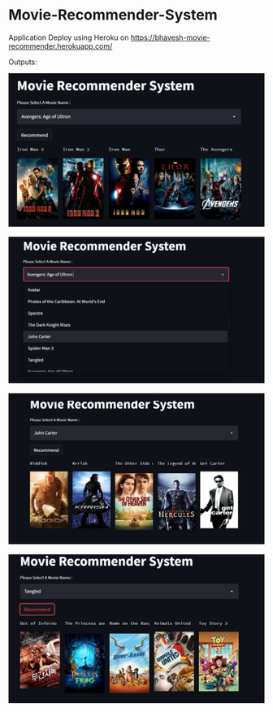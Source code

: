 # Movie-Recommender-System

Application Deploy using Heroku on https://bhavesh-movie-recommender.herokuapp.com/

Outputs:

<img src='Output/1.jpg'></img>
<br>
<br>
<img src='Output/2.jpg'></img>
<br>
<br>
<img src='Output/3.jpg'></img>
<br>
<br>
<img src='Output/4.jpg'></img>
<br>
<br>

